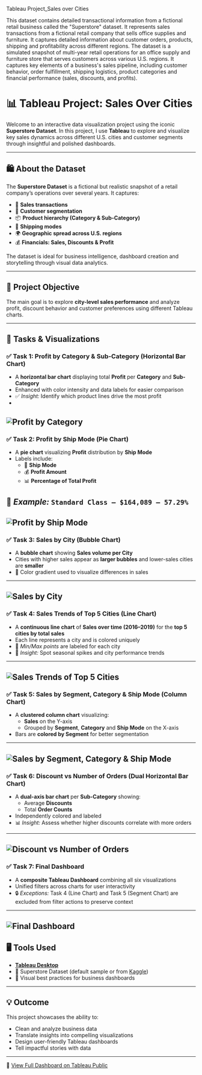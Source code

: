 Tableau Project_Sales over Cities

This dataset contains detailed transactional information from a fictional retail business called the "Superstore" dataset. 
It represents sales transactions from a fictional retail company that sells office supplies and furniture. It captures detailed information about customer orders, products,
shipping and profitability across different regions.
The dataset is a simulated snapshot of multi-year retail operations for an office supply and furniture store that serves customers across various U.S. regions.
It captures key elements of a business's sales pipeline, including customer behavior, order fulfillment, shipping logistics, product categories and financial performance (sales, discounts, and profits).

# 📊 Tableau Project: Sales Over Cities

Welcome to an interactive data visualization project using the iconic **Superstore Dataset**. In this project, I use **Tableau** to explore and visualize key sales dynamics across different U.S. cities and customer segments through insightful and polished dashboards.

---

## 🛍️ About the Dataset

The **Superstore Dataset** is a fictional but realistic snapshot of a retail company’s operations over several years. It captures:

- 🧾 **Sales transactions**
- 👤 **Customer segmentation**
- 📦 **Product hierarchy (Category & Sub-Category)**
- 🚚 **Shipping modes**
- 🌍 **Geographic spread across U.S. regions**
- 💰 **Financials: Sales, Discounts & Profit**

The dataset is ideal for business intelligence, dashboard creation and storytelling through visual data analytics.

---

## 🎯 Project Objective

The main goal is to explore **city-level sales performance** and analyze profit, discount behavior and customer preferences using different Tableau charts.

---

## 🧪 Tasks & Visualizations

### ✅ Task 1: Profit by Category & Sub-Category (Horizontal Bar Chart)

- A **horizontal bar chart** displaying total **Profit** per **Category** and **Sub-Category**
- Enhanced with color intensity and data labels for easier comparison
- ✅ *Insight:* Identify which product lines drive the most profit
- 
![Profit by Category](images/image1.png)
---

### ✅ Task 2: Profit by Ship Mode (Pie Chart)

- A **pie chart** visualizing **Profit** distribution by **Ship Mode**
- Labels include:
  - 🚢 **Ship Mode**
  - 💰 **Profit Amount**
  - 📊 **Percentage of Total Profit**

🧠 *Example:* `Standard Class – $164,089 – 57.29%`
---
![Profit by Ship Mode](images/image2.png)
---

### ✅ Task 3: Sales by City (Bubble Chart)

- A **bubble chart** showing **Sales volume per City**
- Cities with higher sales appear as **larger bubbles** and lower-sales cities are **smaller**
- 🔵 Color gradient used to visualize differences in sales

---

![Sales by City](images/image3.png)
---
### ✅ Task 4: Sales Trends of Top 5 Cities (Line Chart)

- A **continuous line chart** of **Sales over time (2016–2019)** for the **top 5 cities by total sales**
- Each line represents a city and is colored uniquely
- 📍 *Min/Max points* are labeled for each city
- 🎯 *Insight:* Spot seasonal spikes and city performance trends

---
![Sales Trends of Top 5 Cities](images/image4.png)
---

### ✅ Task 5: Sales by Segment, Category & Ship Mode (Column Chart)

- A **clustered column chart** visualizing:
  - **Sales** on the Y-axis
  - Grouped by **Segment**, **Category** and **Ship Mode** on the X-axis
- Bars are **colored by Segment** for better segmentation

---
![Sales by Segment, Category & Ship Mode](images/image5.png)
---
### ✅ Task 6: Discount vs Number of Orders (Dual Horizontal Bar Chart)

- A **dual-axis bar chart** per **Sub-Category** showing:
  - Average **Discounts**
  - Total **Order Counts**
- Independently colored and labeled
- 📊 *Insight:* Assess whether higher discounts correlate with more orders

---
![Discount vs Number of Orders](images/image6.png)
---
### ✅ Task 7: Final Dashboard

- A **composite Tableau Dashboard** combining all six visualizations
- Unified filters across charts for user interactivity
- 🔒 *Exceptions:* Task 4 (Line Chart) and Task 5 (Segment Chart) are excluded from filter actions to preserve context

---
![Final Dashboard](images/image7.png)
---
## 🖥️ Tools Used

- [**Tableau Desktop**](https://www.tableau.com/)
- 📂 Superstore Dataset (default sample or from [Kaggle](https://www.kaggle.com/datasets/vivek468/superstore-dataset-final))
- 📐 Visual best practices for business dashboards

---

## 💡 Outcome

This project showcases the ability to:

- Clean and analyze business data
- Translate insights into compelling visualizations
- Design user-friendly Tableau dashboards
- Tell impactful stories with data

---
🔗 [View Full Dashboard on Tableau Public](https://public.tableau.com/app/profile/konstantinos.kitsantas/viz/SalesoverCities_17296817539510/Dashboard1)
